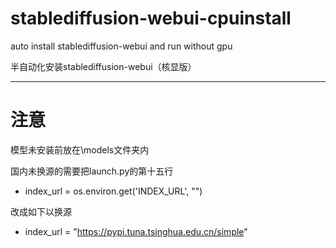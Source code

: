 # stablediffusion-webui-cpuinstall
auto install stablediffusion-webui and run without gpu

半自动化安装stablediffusion-webui（核显版）

---
# 注意
模型未安装前放在\models文件夹内

国内未换源的需要把launch.py的第十五行

* index_url = os.environ.get('INDEX_URL', "")

改成如下以换源

* index_url = "https://pypi.tuna.tsinghua.edu.cn/simple"
